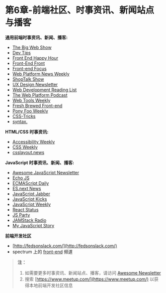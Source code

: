 # 第6章-前端社区、时事资讯、新闻站点与播客

**通用前端时事资讯、新闻、播客:**

* [The Big Web Show](http://5by5.tv/bigwebshow)
* [Dev Tips](https://umaar.com/dev-tips/)
* [Front End Happy Hour](http://frontendhappyhour.com/)
* [Front-End Front](http://frontendfront.com/)
* [Front-end Focus](http://frontendfocus.co/)
* [Web Platform News Weekly](https://webplatform.news/)
* [ShopTalk Show](http://shoptalkshow.com/)
* [UX Design Newsletter](http://uxdesignnewsletter.com/)
* [Web Development Reading List](https://wdrl.info/)
* [The Web Platform Podcast](http://thewebplatform.libsyn.com/)
* [Web Tools Weekly](http://webtoolsweekly.com/)
* [Fresh Brewed Front-end](https://freshbrewed.co/frontend/)
* [Pony Foo Weekly](https://ponyfoo.com/weekly)
* [CSS-Tricks](https://css-tricks.com/newsletters/)
* [syntax.](https://syntax.fm/)

**HTML/CSS 时事资讯:**

* [Accessibility Weekly](http://a11yweekly.com/)
* [CSS Weekly](http://css-weekly.com/archives/)
* [csslayout.news](http://csslayout.news/)

**JavaScript 时事资讯、新闻、播客:**

* [Awesome JavaScript Newsletter](https://js.libhunt.com/newsletter?f=es-top-d)
* [Echo JS](http://www.echojs.com/)
* [ECMAScript Daily](https://ecmascript-daily.github.io/)
* [ES.next News](http://esnextnews.com/)
* [JavaScript Jabber](https://devchat.tv/js-jabber/)
* [JavaScript Kicks](http://javascriptkicks.com/)
* [JavaScript Weekly](http://javascriptweekly.com/)
* [React Status](https://react.statuscode.com/)
* [JS Party](https://changelog.com/jsparty)
* [JAMStack Radio](https://www.heavybit.com/library/podcasts/jamstack-radio/)
* [My JavaScript Story](https://devchat.tv/my-javascript-story/)

**前端开发社区**

* [http://fedsonslack.com/](http://fedsonslack.com/)
* spectrum 上的 [front-end](https://spectrum.chat/frontend/) 频道

> **注：**
>
> 1. 如需要更多时事资讯、新闻站点、播客，请访问 [Awesome Newsletter](https://github.com/vredniy/awesome-newsletters)
> 2. 搜索 [https://www.meetup.com/](https://www.meetup.com/) 以获得本地前端开发社区信息

